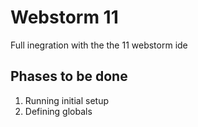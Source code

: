# Webstorm 11
Full inegration with the the 11 webstorm ide

 ## Phases to be done
 1. Running initial setup
 2. Defining globals

